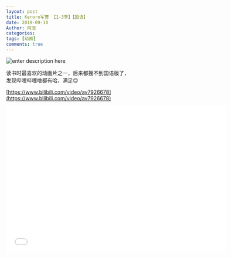 ```yaml
---
layout: post
title: Keroro军曹 【1-3季】【国语】
date: 2019-09-10
Author: 阿宠
categories: 
tags: [动画]
comments: true
--- 
```

![enter description here](http://pwzb0zceh.bkt.clouddn.com/xsj/84de208b592dec31d2bcd4d9878314f6.jpg)

读书时最喜欢的动画片之一，后来都搜不到国语版了，   
发现哔哩哔哩啥都有哈，满足😌  
<!-- more -->

[https://www.bilibili.com/video/av7926678](https://www.bilibili.com/video/av7926678)

<iframe height="400" width="600" src="//player.bilibili.com/player.html?aid=7926678&cid=13014565&page=1" scrolling="no" border="0" frameborder="no" framespacing="0" allowfullscreen="true"> </iframe>